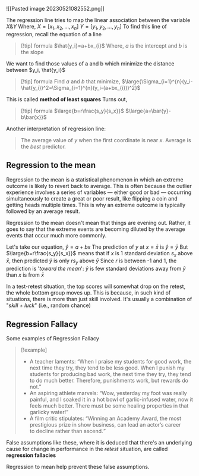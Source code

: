 ![[Pasted image 20230521082552.png]]

The regression line tries to map the linear association between the variable $X \& Y$
Where,
	$X=[x_1, x_2, \dots, x_n]$
	$Y=[y_1, y_2, \dots, y_n]$
To find this line of regression, recall the equation of a line
> [!tip] formula
> $\hat{y_i}=a+bx_{i}$
> Where, *a* is the intercept and *b* is the slope

We want to find those values of a and b which minimize the distance between $y_i, \hat{y_i}$


> [!tip] formula
> Find *a* and *b* that minimize,
> $\large{\Sigma_{i=1}^{n}(y_i-\hat{y_i})^2=\Sigma_{i=1}^{n}(y_i-(a+bx_{i}))^2}$

This is called **method of least squares**
Turns out,
> [!tip] formula
> $\large{b=r\frac{s_y}{s_x}}$
> $\large{a=\bar{y}-b\bar{x}}$

Another interpretation of regression line: 
> The average value of *y* when the first coordinate is near *x*.
> Average is the *best* predictor.

## Regression to the mean
Regression to the mean is a statistical phenomenon in which an extreme outcome is likely to revert back to average. This is often because the outlier experience involves a series of variables — either good or bad — occurring simultaneously to create a great or poor result, like flipping a coin and getting heads multiple times. This is why an extreme outcome is typically followed by an average result.

Regression to the mean doesn't mean that things are evening out. Rather, it goes to say that the extreme events are becoming diluted by the average events that occur much more commonly. 

Let's take our equation, $\hat{y}=a+bx$ 
The prediction of *y* at $x=\bar{x}$ is $\hat{y}=\bar{y}$
But $\large{b=r\frac{s_y}{s_x}}$ means that if *x* is 1 standard deviation $s_x$ above $\bar{x}$, then predicted $\hat{y}$ is only $rs_y$ above $\bar{y}$
Since *r* is between -1 and 1, the prediction is '*toward the mean*': $\hat{y}$ is few standard deviations away from $\bar{y}$ than $x$ is from $\bar{x}$

In a test-retest situation, the top scores will somewhat drop on the retest, the whole bottom group moves up.
This is because, in such kind of situations, there is more than just skill involved. It's usually a combination of "*skill + luck*" (i.e., random chance)

## Regression Fallacy
Some examples of Regression Fallacy
> [!example]
> -   A teacher laments: “When I praise my students for good work, the next time they try, they tend to be less good. When I punish my students for producing bad work, the next time they try, they tend to do much better. Therefore, punishments work, but rewards do not.”
> - An aspiring athlete marvels: “Wow, yesterday my foot was really painful, and I soaked it in a hot bowl of garlic-infused water, now it feels much better. There must be some healing properties in that garlicky water!”
> - A film critic stipulates: “Winning an Academy Award, the most prestigious prize in show business, can lead an actor’s career to decline rather than ascend._”_

False assumptions like these, where it is deduced that there's an underlying cause for change in performance in the *retest* situation, are called **regression fallacies**

Regression to mean help prevent these false assumptions.


